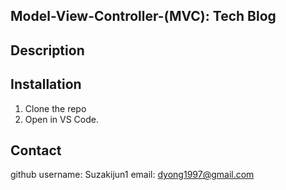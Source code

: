 ## Model-View-Controller-(MVC): Tech Blog

## Description

## Installation

1. Clone the repo
2. Open in VS Code.

## Contact

github username: Suzakijun1
email: dyong1997@gmail.com
